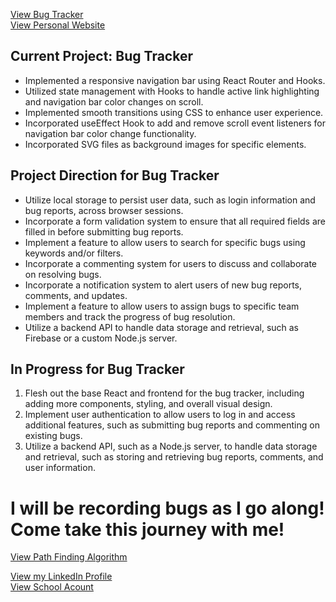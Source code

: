 <a href="https://lucas-song-dev.github.io/Bug-Tracker/" class="button">View Bug Tracker</a> <br>
<a href="https://lucas-song-dev.github.io/Lucas02.Song/" class="button">View Personal Website</a> <br>


<h2>Current Project: Bug Tracker</h2>
<ul>
  <li>Implemented a responsive navigation bar using React Router and Hooks.</li>
  <li>Utilized state management with Hooks to handle active link highlighting and navigation bar color changes on scroll.</li>
  <li>Implemented smooth transitions using CSS to enhance user experience.</li>
  <li>Incorporated useEffect Hook to add and remove scroll event listeners for navigation bar color change functionality.</li>
  <li>Incorporated SVG files as background images for specific elements.</li>
</ul>


<h2>Project Direction for Bug Tracker</h2>
<ul>
  <li>Utilize local storage to persist user data, such as login information and bug reports, across browser sessions.</li>
  <li>Incorporate a form validation system to ensure that all required fields are filled in before submitting bug reports.</li>
  <li>Implement a feature to allow users to search for specific bugs using keywords and/or filters.</li>
  <li>Incorporate a commenting system for users to discuss and collaborate on resolving bugs.</li>
  <li>Incorporate a notification system to alert users of new bug reports, comments, and updates.</li>
  <li>Implement a feature to allow users to assign bugs to specific team members and track the progress of bug resolution.</li>
  <li>Utilize a backend API to handle data storage and retrieval, such as Firebase or a custom Node.js server.</li>
</ul>

<h2>In Progress for Bug Tracker</h2>
<ol>
  <li>Flesh out the base React and frontend for the bug tracker, including adding more components, styling, and overall visual design.</li>
  <li>Implement user authentication to allow users to log in and access additional features, such as submitting bug reports and commenting on existing bugs.</li>
  <li>Utilize a backend API, such as a Node.js server, to handle data storage and retrieval, such as storing and retrieving bug reports, comments, and user information.
</ol>


<h1>I will be recording bugs as I go along! Come take this journey with me!</h1>
<a href="https://lucas-song-dev.github.io/Shortest-Path/" class="button">View Path Finding Algorithm</a> <br>

<a href="https://www.linkedin.com/in/lucas01-song" class="button">View my LinkedIn Profile</a><br>
<a href="https://github.com/Shep221" class="button">View School Acount</a> <br>

